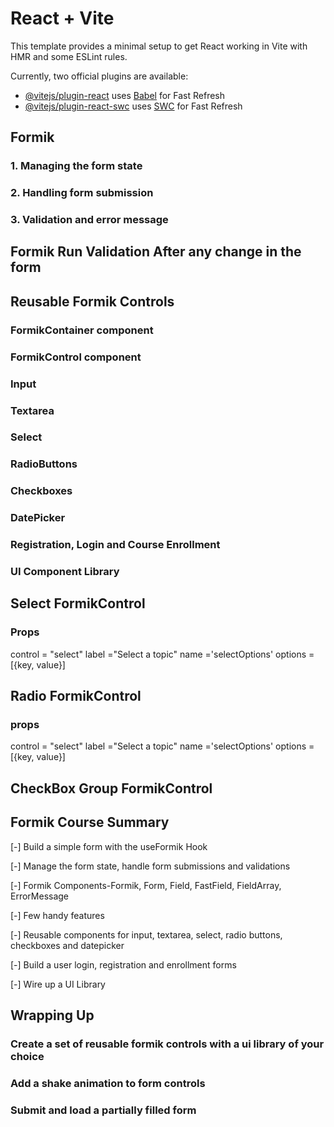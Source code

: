 # React + Vite

This template provides a minimal setup to get React working in Vite with HMR and some ESLint rules.

Currently, two official plugins are available:

- [@vitejs/plugin-react](https://github.com/vitejs/vite-plugin-react/blob/main/packages/plugin-react/README.md) uses [Babel](https://babeljs.io/) for Fast Refresh
- [@vitejs/plugin-react-swc](https://github.com/vitejs/vite-plugin-react-swc) uses [SWC](https://swc.rs/) for Fast Refresh

## Formik

### 1. Managing the form state

### 2. Handling form submission

### 3. Validation and error message

## Formik Run Validation After any change in the form

## Reusable Formik Controls

### FormikContainer component

### FormikControl component

### Input

### Textarea

### Select

### RadioButtons

### Checkboxes

### DatePicker

### Registration, Login and Course Enrollment

### UI Component Library

## Select FormikControl

### Props

control = "select"
label ="Select a topic"
name ='selectOptions'
options =[{key, value}]

## Radio FormikControl

### props

control = "select"
label ="Select a topic"
name ='selectOptions'
options =[{key, value}]

## CheckBox Group FormikControl

## Formik Course Summary

[-] Build a simple form with the useFormik Hook

[-] Manage the form state, handle form submissions and validations

[-] Formik Components-Formik, Form, Field, FastField, FieldArray, ErrorMessage

[-] Few handy features

[-] Reusable components for input, textarea, select, radio buttons, checkboxes and datepicker

[-] Build a user login, registration and enrollment forms

[-] Wire up a UI Library

## Wrapping Up

### Create a set of reusable formik controls with a ui library of your choice

### Add a shake animation to form controls

### Submit and load a partially filled form
